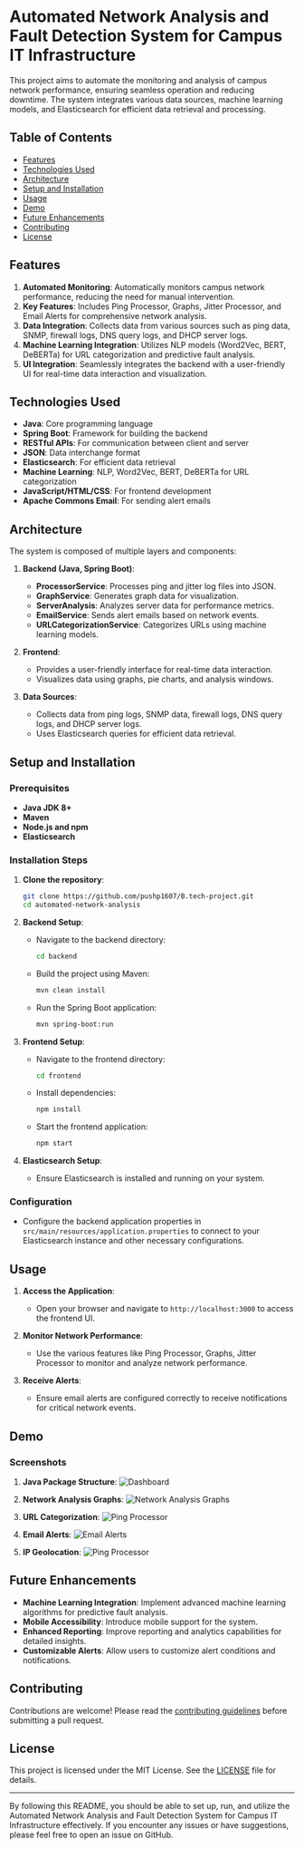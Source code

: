 # Automated Network Analysis and Fault Detection System for Campus IT Infrastructure

This project aims to automate the monitoring and analysis of campus network performance, ensuring seamless operation and reducing downtime. The system integrates various data sources, machine learning models, and Elasticsearch for efficient data retrieval and processing.

## Table of Contents
- [Features](#features)
- [Technologies Used](#technologies-used)
- [Architecture](#architecture)
- [Setup and Installation](#setup-and-installation)
- [Usage](#usage)
- [Demo](#demo)
- [Future Enhancements](#future-enhancements)
- [Contributing](#contributing)
- [License](#license)

## Features
1. **Automated Monitoring**: Automatically monitors campus network performance, reducing the need for manual intervention.
2. **Key Features**: Includes Ping Processor, Graphs, Jitter Processor, and Email Alerts for comprehensive network analysis.
3. **Data Integration**: Collects data from various sources such as ping data, SNMP, firewall logs, DNS query logs, and DHCP server logs.
4. **Machine Learning Integration**: Utilizes NLP models (Word2Vec, BERT, DeBERTa) for URL categorization and predictive fault analysis.
5. **UI Integration**: Seamlessly integrates the backend with a user-friendly UI for real-time data interaction and visualization.

## Technologies Used
- **Java**: Core programming language
- **Spring Boot**: Framework for building the backend
- **RESTful APIs**: For communication between client and server
- **JSON**: Data interchange format
- **Elasticsearch**: For efficient data retrieval
- **Machine Learning**: NLP, Word2Vec, BERT, DeBERTa for URL categorization
- **JavaScript/HTML/CSS**: For frontend development
- **Apache Commons Email**: For sending alert emails

## Architecture
The system is composed of multiple layers and components:

1. **Backend (Java, Spring Boot)**:
   - **ProcessorService**: Processes ping and jitter log files into JSON.
   - **GraphService**: Generates graph data for visualization.
   - **ServerAnalysis**: Analyzes server data for performance metrics.
   - **EmailService**: Sends alert emails based on network events.
   - **URLCategorizationService**: Categorizes URLs using machine learning models.

2. **Frontend**: 
   - Provides a user-friendly interface for real-time data interaction.
   - Visualizes data using graphs, pie charts, and analysis windows.

3. **Data Sources**:
   - Collects data from ping logs, SNMP data, firewall logs, DNS query logs, and DHCP server logs.
   - Uses Elasticsearch queries for efficient data retrieval.

## Setup and Installation

### Prerequisites
- **Java JDK 8+**
- **Maven**
- **Node.js and npm**
- **Elasticsearch**

### Installation Steps

1. **Clone the repository**:
    ```bash
    git clone https://github.com/pushp1607/B.tech-project.git
    cd automated-network-analysis
    ```

2. **Backend Setup**:
    - Navigate to the backend directory:
        ```bash
        cd backend
        ```
    - Build the project using Maven:
        ```bash
        mvn clean install
        ```
    - Run the Spring Boot application:
        ```bash
        mvn spring-boot:run
        ```

3. **Frontend Setup**:
    - Navigate to the frontend directory:
        ```bash
        cd frontend
        ```
    - Install dependencies:
        ```bash
        npm install
        ```
    - Start the frontend application:
        ```bash
        npm start
        ```

4. **Elasticsearch Setup**:
    - Ensure Elasticsearch is installed and running on your system.

### Configuration
- Configure the backend application properties in `src/main/resources/application.properties` to connect to your Elasticsearch instance and other necessary configurations.

## Usage

1. **Access the Application**:
    - Open your browser and navigate to `http://localhost:3000` to access the frontend UI.
    
2. **Monitor Network Performance**:
    - Use the various features like Ping Processor, Graphs, Jitter Processor to monitor and analyze network performance.

3. **Receive Alerts**:
    - Ensure email alerts are configured correctly to receive notifications for critical network events.

## Demo

### Screenshots
1. **Java Package Structure**:
   ![Dashboard](src/main/resources/javaPackageStructure.png)
   
2. **Network Analysis Graphs**:
   ![Network Analysis Graphs](src/main/resources/graphServiceFlowChart.png)
   
3. **URL Categorization**:
   ![Ping Processor](src/main/resources/urlCategorization.png)

4. **Email Alerts**:
   ![Email Alerts](src/main/resources/alerConfig.png)
   
5. **IP Geolocation**:
   ![Ping Processor](src/main/resources/ipGeolocation.png)   

## Future Enhancements
- **Machine Learning Integration**: Implement advanced machine learning algorithms for predictive fault analysis.
- **Mobile Accessibility**: Introduce mobile support for the system.
- **Enhanced Reporting**: Improve reporting and analytics capabilities for detailed insights.
- **Customizable Alerts**: Allow users to customize alert conditions and notifications.

## Contributing
Contributions are welcome! Please read the [contributing guidelines](CONTRIBUTING.md) before submitting a pull request.

## License
This project is licensed under the MIT License. See the [LICENSE](LICENSE) file for details.

---

By following this README, you should be able to set up, run, and utilize the Automated Network Analysis and Fault Detection System for Campus IT Infrastructure effectively. If you encounter any issues or have suggestions, please feel free to open an issue on GitHub.

